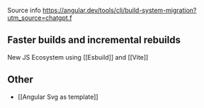 Source info https://angular.dev/tools/cli/build-system-migration?utm_source=chatgpt.f

## Faster builds and incremental rebuilds
New JS Ecosystem using [[Esbuild]] and [[Vite]]


## Other
- [[Angular Svg as template]]